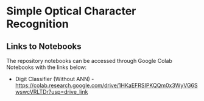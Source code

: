 # Simple Optical Character Recognition

## Links to Notebooks
The repository notebooks can be accessed through Google Colab Notebooks with the links below:
- Digit Classifier (Without ANN) - https://colab.research.google.com/drive/1HKaEFRSIPKQQm0x3WyVG6SwswcVRLTDr?usp=drive_link
